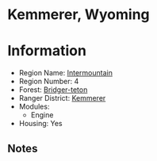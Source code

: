 
Kemmerer, Wyoming
=================
  
# Information  
* Region Name: [Intermountain]()  
* Region Number: 4  
* Forest: [Bridger-teton](http://www.fs.usda.gov/btnf)  
* Ranger District: [Kemmerer]()  
* Modules:  
  - Engine  
* Housing: Yes  
  
## Notes

